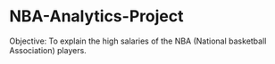 # NBA-Analytics-Project

Objective: To explain the high salaries of the NBA (National basketball Association) players.
